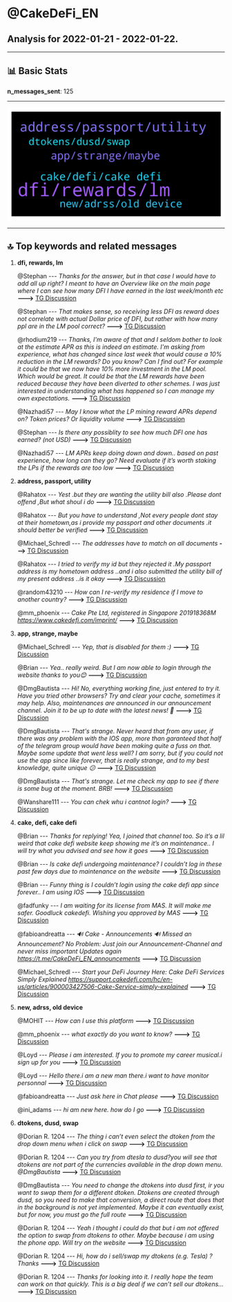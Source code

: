 # **@CakeDeFi_EN**
 ## Analysis for **2022-01-21** - **2022-01-22**.

---

## 📊 **Basic Stats**

**n_messages_sent**: 125

---
![wordcloud](CakeDeFi_EN_1Days_wordcloud.png)

---


## 🔝 **Top keywords and related messages**

1. **dfi, rewards, lm**

    @Stephan --- *Thanks for the answer, but in that case I would have to add all up right? I meant to have an Overview like on the main page where I can see how many DFI I have earned in the last week/month etc* **--->** [TG Discussion](https://t.me/CakeDeFi_EN/167270)

    @Stephan --- *That makes sense, so receiving less DFI as reward does not correlate with actual Dollar price of DFI, but rather with how many ppl are in the LM pool correct?* **--->** [TG Discussion](https://t.me/CakeDeFi_EN/166971)

    @rhodium219 --- *Thanks, I'm aware of that and I seldom bother to look at the estimate APR as this is indeed an estimate. I'm asking from experience, what has changed since last week that would cause a 10% reduction in the LM rewards? Do you know? Can I find out? For example it could be that we now have 10% more investment in the LM pool. Which would be great. It could be that the LM rewards have been reduced because they have been diverted to other schemes. I was just interested in understanding what has happened so I can manage my own expectations.* **--->** [TG Discussion](https://t.me/CakeDeFi_EN/167002)

    @Nazhadi57 --- *May I know what the LP mining reward APRs depend on? Token prices? Or liquidity volume* **--->** [TG Discussion](https://t.me/CakeDeFi_EN/166902)

    @Stephan --- *Is there any possiblity to see how much DFI one has earned? (not USD)* **--->** [TG Discussion](https://t.me/CakeDeFi_EN/167263)

    @Nazhadi57 --- *LM APRs keep doing down and down.. based on past experience, how long can they go? Need evaluate if it’s worth staking the LPs if the rewards are too low* **--->** [TG Discussion](https://t.me/CakeDeFi_EN/167257)

2. **address, passport, utility**

    @Rahatox --- *Yest .but they are wanting the utility bill also .Please dont offend ,But what shoul i do* **--->** [TG Discussion](https://t.me/CakeDeFi_EN/166940)

    @Rahatox --- *But you have to understand ,Not every people dont stay at their hometown,as i provide my passport and other documents .it should better be verified* **--->** [TG Discussion](https://t.me/CakeDeFi_EN/166937)

    @Michael_Schredl --- *The addresses have to match on all documents* **--->** [TG Discussion](https://t.me/CakeDeFi_EN/166934)

    @Rahatox --- *I tried to verify my id but they rejected it .My passport address is my hometown address ..and i also submitted the utility bill of my present address ..is it okay* **--->** [TG Discussion](https://t.me/CakeDeFi_EN/166933)

    @random43210 --- *How can I re-verify my residence if I move to another country?* **--->** [TG Discussion](https://t.me/CakeDeFi_EN/167075)

    @mm_phoenix --- *Cake Pte Ltd, registered in Singapore 201918368M https://www.cakedefi.com/imprint/* **--->** [TG Discussion](https://t.me/CakeDeFi_EN/167197)

3. **app, strange, maybe**

    @Michael_Schredl --- *Yep, that is disabled for them :)* **--->** [TG Discussion](https://t.me/CakeDeFi_EN/167026)

    @Brian --- *Yea.. really weird. But I am now able to login through the website thanks to you😊* **--->** [TG Discussion](https://t.me/CakeDeFi_EN/166899)

    @DmgBautista --- *Hi! No, everything working fine, just entered to try it. Have you tried other browsers? Try and clear your cache, sometimes it may help. Also, maintenances are announced in our announcement channel. Join it to be up to date with the latest news! 🙂* **--->** [TG Discussion](https://t.me/CakeDeFi_EN/166889)

    @DmgBautista --- *That's strange. Never heard that from any user, if there was any problem with the IOS app, more than garanteed that half of the telegram group would have been making quite a fuss on that. Maybe some update that went less well? I am sorry, but if you could not use the app since like forever, that is really strange, and to my best knowledge, quite unique 😕* **--->** [TG Discussion](https://t.me/CakeDeFi_EN/166894)

    @DmgBautista --- *That's strange. Let me check my app to see if there is some bug at the moment. BRB!* **--->** [TG Discussion](https://t.me/CakeDeFi_EN/166833)

    @Wanshare111 --- *You can chek whu i cantnot login?* **--->** [TG Discussion](https://t.me/CakeDeFi_EN/166800)

4. **cake, defi, cake defi**

    @Brian --- *Thanks for replying! Yea, I joined that channel too. So it’s a lil weird that cake defi website keep showing me it’s on maintenance.. I will try what you advised and see how it goes* **--->** [TG Discussion](https://t.me/CakeDeFi_EN/166891)

    @Brian --- *Is cake defi undergoing maintenance? I couldn’t log in these past few days due to maintenance on the website* **--->** [TG Discussion](https://t.me/CakeDeFi_EN/166888)

    @Brian --- *Funny thing is I couldn’t login using the cake defi app since forever.. I am using IOS* **--->** [TG Discussion](https://t.me/CakeDeFi_EN/166893)

    @fadfunky --- *I am waiting for its license from MAS. It will make me safer.  Goodluck cakedefi. Wishing you approved by MAS* **--->** [TG Discussion](https://t.me/CakeDeFi_EN/167220)

    @fabioandreatta --- *🔊 Cake - Announcements 🔊  Missed an Announcement?  No Problem: Just join our Announcement-Channel and never miss important Updates again  https://t.me/CakeDeFi_EN_announcements* **--->** [TG Discussion](https://t.me/CakeDeFi_EN/167256)

    @Michael_Schredl --- *Start your DeFi Journey Here: Cake  DeFi Services Simply Explained https://support.cakedefi.com/hc/en-us/articles/900003427506-Cake-Service-simply-explained* **--->** [TG Discussion](https://t.me/CakeDeFi_EN/167214)

5. **new, adrss, old device**

    @MOHIT --- *How can I use this platform* **--->** [TG Discussion](https://t.me/CakeDeFi_EN/167213)

    @mm_phoenix --- *what exactly do you want to know?* **--->** [TG Discussion](https://t.me/CakeDeFi_EN/167201)

    @Loyd --- *Please i am interested. If you to promote my career musical.i sign up for you* **--->** [TG Discussion](https://t.me/CakeDeFi_EN/167121)

    @Loyd --- *Hello there.i am a new man there.i want to have monitor personnal* **--->** [TG Discussion](https://t.me/CakeDeFi_EN/167114)

    @fabioandreatta --- *Just ask here in Chat please* **--->** [TG Discussion](https://t.me/CakeDeFi_EN/167048)

    @ini_adams --- *hi am new here.  how do I go* **--->** [TG Discussion](https://t.me/CakeDeFi_EN/166989)

6. **dtokens, dusd, swap**

    @Dorian R. 1204 --- *The thing i can’t even select the dtoken from the drop down menu when i click on swap* **--->** [TG Discussion](https://t.me/CakeDeFi_EN/166832)

    @Dorian R. 1204 --- *Can you try from dtesla to dusd?you will see that dtokens are not part of the currencies available in the drop down menu. @DmgBautista* **--->** [TG Discussion](https://t.me/CakeDeFi_EN/166846)

    @DmgBautista --- *You need to change the dtokens into dusd first, ir you want to swap them for a different dtoken. Dtokens are created through dusd, so you need to make that conversion, a direct route that does that in the background is not yet implemented. Maybe it can eventually exist, but for now, you must go the full route* **--->** [TG Discussion](https://t.me/CakeDeFi_EN/166830)

    @Dorian R. 1204 --- *Yeah i thought i could do that but i am not offered the option to swap from dtokens to other. Maybe because i am using the phone app. Will try on the website* **--->** [TG Discussion](https://t.me/CakeDeFi_EN/166829)

    @Dorian R. 1204 --- *Hi, how do i sell/swap my dtokens (e.g. Tesla) ? Thanks* **--->** [TG Discussion](https://t.me/CakeDeFi_EN/166826)

    @Dorian R. 1204 --- *Thanks for looking into it. I really hope the team can work on that quickly. This is a big deal if we can’t sell our dtokens...* **--->** [TG Discussion](https://t.me/CakeDeFi_EN/166857)

